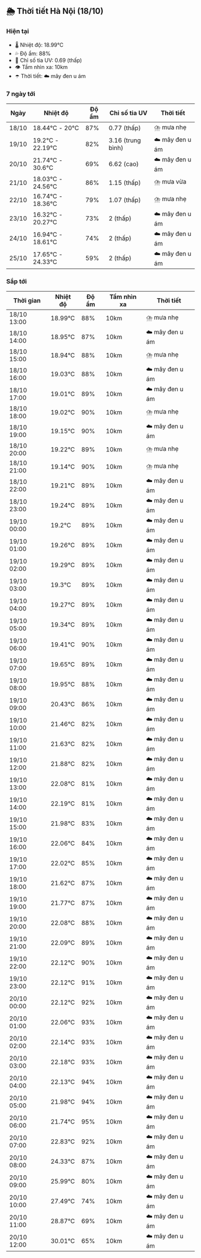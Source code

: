 ## 🌦️ Thời tiết Hà Nội (18/10)

### Hiện tại

- 🌡️ Nhiệt độ: 18.99℃
- 💦 Độ ẩm: 88%
- 🌟 Chỉ số tia UV: 0.69 (thấp)
- 👁️ Tầm nhìn xa: 10km
- ☂️ Thời tiết: ☁️ mây đen u ám

### 7 ngày tới

| Ngày | Nhiệt độ | Độ ẩm | Chỉ số tia UV | Thời tiết |
| --- | --- | --- | --- | --- |
| 18/10 | 18.44℃ - 20℃ | 87% | 0.77 (thấp) | ⛈️ mưa nhẹ |
| 19/10 | 19.2℃ - 22.19℃ | 82% | 3.16 (trung bình) | ☁️ mây đen u ám |
| 20/10 | 21.74℃ - 30.6℃ | 69% | 6.62 (cao) | ☁️ mây đen u ám |
| 21/10 | 18.03℃ - 24.56℃ | 86% | 1.15 (thấp) | ⛈️ mưa vừa |
| 22/10 | 16.74℃ - 18.36℃ | 79% | 1.07 (thấp) | ⛈️ mưa nhẹ |
| 23/10 | 16.32℃ - 20.27℃ | 73% | 2 (thấp) | ☁️ mây đen u ám |
| 24/10 | 16.94℃ - 18.61℃ | 74% | 2 (thấp) | ☁️ mây đen u ám |
| 25/10 | 17.65℃ - 24.33℃ | 59% | 2 (thấp) | ☁️ mây đen u ám |

### Sắp tới

| Thời gian | Nhiệt độ | Độ ẩm | Tầm nhìn xa | Thời tiết |
| --- | --- | --- | --- | --- |
| 18/10 13:00 | 18.99℃ | 88% | 10km | ⛈️ mưa nhẹ |
| 18/10 14:00 | 18.95℃ | 87% | 10km | ☁️ mây đen u ám |
| 18/10 15:00 | 18.94℃ | 88% | 10km | ⛈️ mưa nhẹ |
| 18/10 16:00 | 19.03℃ | 88% | 10km | ☁️ mây đen u ám |
| 18/10 17:00 | 19.01℃ | 89% | 10km | ☁️ mây đen u ám |
| 18/10 18:00 | 19.02℃ | 90% | 10km | ⛈️ mưa nhẹ |
| 18/10 19:00 | 19.15℃ | 90% | 10km | ☁️ mây đen u ám |
| 18/10 20:00 | 19.22℃ | 89% | 10km | ⛈️ mưa nhẹ |
| 18/10 21:00 | 19.14℃ | 90% | 10km | ⛈️ mưa nhẹ |
| 18/10 22:00 | 19.21℃ | 89% | 10km | ☁️ mây đen u ám |
| 18/10 23:00 | 19.24℃ | 89% | 10km | ☁️ mây đen u ám |
| 19/10 00:00 | 19.2℃ | 89% | 10km | ☁️ mây đen u ám |
| 19/10 01:00 | 19.26℃ | 89% | 10km | ☁️ mây đen u ám |
| 19/10 02:00 | 19.29℃ | 89% | 10km | ☁️ mây đen u ám |
| 19/10 03:00 | 19.3℃ | 89% | 10km | ☁️ mây đen u ám |
| 19/10 04:00 | 19.27℃ | 89% | 10km | ☁️ mây đen u ám |
| 19/10 05:00 | 19.34℃ | 89% | 10km | ☁️ mây đen u ám |
| 19/10 06:00 | 19.41℃ | 90% | 10km | ☁️ mây đen u ám |
| 19/10 07:00 | 19.65℃ | 89% | 10km | ☁️ mây đen u ám |
| 19/10 08:00 | 19.95℃ | 88% | 10km | ☁️ mây đen u ám |
| 19/10 09:00 | 20.43℃ | 86% | 10km | ☁️ mây đen u ám |
| 19/10 10:00 | 21.46℃ | 82% | 10km | ☁️ mây đen u ám |
| 19/10 11:00 | 21.63℃ | 82% | 10km | ☁️ mây đen u ám |
| 19/10 12:00 | 21.88℃ | 82% | 10km | ☁️ mây đen u ám |
| 19/10 13:00 | 22.08℃ | 81% | 10km | ☁️ mây đen u ám |
| 19/10 14:00 | 22.19℃ | 81% | 10km | ☁️ mây đen u ám |
| 19/10 15:00 | 21.98℃ | 83% | 10km | ☁️ mây đen u ám |
| 19/10 16:00 | 22.06℃ | 84% | 10km | ☁️ mây đen u ám |
| 19/10 17:00 | 22.02℃ | 85% | 10km | ☁️ mây đen u ám |
| 19/10 18:00 | 21.62℃ | 87% | 10km | ☁️ mây đen u ám |
| 19/10 19:00 | 21.77℃ | 87% | 10km | ☁️ mây đen u ám |
| 19/10 20:00 | 22.08℃ | 88% | 10km | ☁️ mây đen u ám |
| 19/10 21:00 | 22.09℃ | 89% | 10km | ☁️ mây đen u ám |
| 19/10 22:00 | 22.12℃ | 90% | 10km | ☁️ mây đen u ám |
| 19/10 23:00 | 22.12℃ | 91% | 10km | ☁️ mây đen u ám |
| 20/10 00:00 | 22.12℃ | 92% | 10km | ☁️ mây đen u ám |
| 20/10 01:00 | 22.06℃ | 93% | 10km | ☁️ mây đen u ám |
| 20/10 02:00 | 22.14℃ | 93% | 10km | ☁️ mây đen u ám |
| 20/10 03:00 | 22.18℃ | 93% | 10km | ☁️ mây đen u ám |
| 20/10 04:00 | 22.13℃ | 94% | 10km | ☁️ mây đen u ám |
| 20/10 05:00 | 21.98℃ | 94% | 10km | ☁️ mây đen u ám |
| 20/10 06:00 | 21.74℃ | 95% | 10km | ☁️ mây đen u ám |
| 20/10 07:00 | 22.83℃ | 92% | 10km | ☁️ mây đen u ám |
| 20/10 08:00 | 24.33℃ | 87% | 10km | ☁️ mây đen u ám |
| 20/10 09:00 | 25.99℃ | 80% | 10km | ☁️ mây đen u ám |
| 20/10 10:00 | 27.49℃ | 74% | 10km | ☁️ mây đen u ám |
| 20/10 11:00 | 28.87℃ | 69% | 10km | ☁️ mây đen u ám |
| 20/10 12:00 | 30.01℃ | 65% | 10km | ☁️ mây đen u ám |
